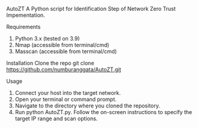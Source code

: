 AutoZT
A Python script for Identification Step of Network Zero Trust Impementation.

Requirements
1. Python 3.x (tested on 3.9)
2. Nmap (accessible from terminal/cmd)
3. Masscan (accessible from terminal/cmd)


Installation
Clone the repo git clone https://github.com/numburanggata/AutoZT.git

Usage
1. Connect your host into the target network.
2. Open your terminal or command prompt.
3. Navigate to the directory where you cloned the repository.
4. Run python AutoZT.py. Follow the on-screen instructions to specify the target IP range and scan options.
